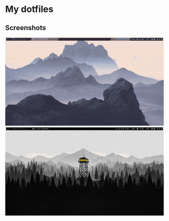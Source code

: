 # My dotfiles

## Screenshots
![screenshot 1](Screenshots/ss1.png)
![screenshot 2](Screenshots/ss2.png)
